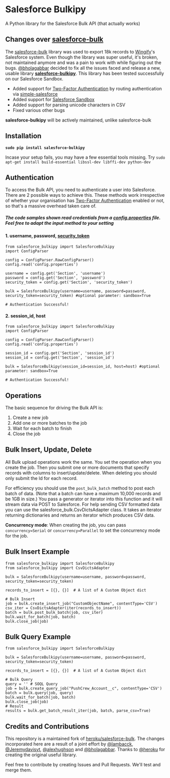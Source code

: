 # Salesforce Bulkipy

A Python library for the Salesforce Bulk API (that actually works)

## Changes over [salesforce-bulk](https://github.com/heroku/salesforce-bulk)

The [salesforce-bulk](https://github.com/heroku/salesforce-bulk) library was used to export 18k records to [Wingify](https://github.com/wingify)'s Salesforce system. Even though the library was super useful, it's broken, not maintained anymore and was a pain to work with while figuring out the bugs. [@bholagabbar](https://github.com/bholagabbar) decided to fix all the issues faced and release a new, usable library [**salesforce-bulkipy**](https://pypi.python.org/pypi/salesforce-bulkipy/1.0). This library has been tested successfully on our Salesforce Sandbox.

* Added support for [Two-Factor Authentication](https://developer.salesforce.com/docs/atlas.en-us.identityImplGuide.meta/identityImplGuide/security_require_two-factor_authentication.htm) by routing authentication via [simple-salesforce](https://github.com/simple-salesforce/simple-salesforce)
* Added support for [Salesforce Sandbox](https://test.salesforce.com)
* Added support for parsing unicode characters in CSV
* Fixed various other bugs

**salesforce-bulkipy** will be actively maintained, unlike salesforce-bulk

## Installation

**```sudo pip install salesforce-bulkipy```**

Incase your setup fails, you may have a few essential tools missing. Try
`sudo apt-get install build-essential libssl-dev libffi-dev python-dev`


## Authentication

To access the Bulk API, you need to authenticate a user into Salesforce. There are 2 possible ways to achieve this. These methods work irrespective of whether your organisation has [Two-Factor Authentication](https://developer.salesforce.com/docs/atlas.en-us.identityImplGuide.meta/identityImplGuide/security_require_two-factor_authentication.htm) enabled or not, so that's a massive overhead taken care of.

##### The code samples shown read credentials from a [config.properties](https://docs.python.org/2/library/configparser.html) file. Feel free to adapt the input method to your setting

#### 1. username, password, [security_token](https://success.salesforce.com/answers?id=90630000000glADAAY)
```
from salesforce_bulkipy import SalesforceBulkipy
import ConfigParser

config = ConfigParser.RawConfigParser()
config.read('config.properties')

username = config.get('Section', 'username')
password = config.get('Section', 'password')
security_token = config.get('Section', 'security_token')

bulk = SalesforceBulkipy(username=username, password=password, security_token=security_token) #optional parameter: sandbox=True

# Authentication Successful!
```

#### 2. session_id, host
```
from salesforce_bulkipy import SalesforceBulkipy
import ConfigParser

config = ConfigParser.RawConfigParser()
config.read('config.properties')

session_id = config.get('Section', 'session_id')
session_id = config.get('Section', 'session_id')

bulk = SalesforceBulkipy(session_id=session_id, host=host) #optional parameter: sandbox=True

# Authentication Successful!
```

## Operations

The basic sequence for driving the Bulk API is:

1. Create a new job
2. Add one or more batches to the job
3. Wait for each batch to finish
4. Close the job

## Bulk Insert, Update, Delete

All Bulk upload operations work the same. You set the operation when you create the
job. Then you submit one or more documents that specify records with columns to
insert/update/delete. When deleting you should only submit the Id for each record.

For efficiency you should use the `post_bulk_batch` method to post each batch of
data. (Note that a batch can have a maximum 10,000 records and be 1GB in size.)
You pass a generator or iterator into this function and it will stream data via
POST to Salesforce. For help sending CSV formatted data you can use the
salesforce_bulk.CsvDictsAdapter class. It takes an iterator returning dictionaries
and returns an iterator which produces CSV data.


**Concurrency mode**: When creating the job, you can pass `concurrency=Serial` or `concurrency=Parallel` to set the
concurrency mode for the job.


## Bulk Insert Example

```
from salesforce_bulkipy import SalesforceBulkipy
from salesforce_bulkipy import CsvDictsAdapter

bulk = SalesforceBulkipy(username=username, password=password, security_token=security_token)

records_to_insert = [{}, {}]  # A list of A Custom Object dict

# Bulk Insert
job = bulk.create_insert_job("CustomObjectName", contentType='CSV')
csv_iter = CsvDictsAdapter(iter(records_to_insert))
batch = bulk.post_bulk_batch(job, csv_iter)
bulk.wait_for_batch(job, batch)
bulk.close_job(job)
```


## Bulk Query Example

```
from salesforce_bulkipy import SalesforceBulkipy

bulk = SalesforceBulkipy(username=username, password=password, security_token=security_token)

records_to_insert = [{}, {}]  # A list of A Custom Object dict

# Bulk Query
query = '' # SOQL Query
job = bulk.create_query_job("PushCrew_Account__c", contentType='CSV')
batch = bulk.query(job, query)
bulk.wait_for_batch(job, batch)
bulk.close_job(job)
# Result
results = bulk.get_batch_result_iter(job, batch, parse_csv=True)
```

## Credits and Contributions

This repository is a maintained fork of [heroku/salesforce-bulk](https://github.com/heroku/salesforce-bulk). The changes incorporated here are a result of a joint effort by [@lambacck](https://github.com/lambacck), [@Jeremydavisvt](https://github.com/Jeremydavisvt), [@alexhughson](https://github.com/alexhughson) and [@bholagabbar](https://github.com/bholagabbar). Thanks to [@heroku](https://github.com/heroku) for creating the original useful library.

Feel free to contribute by creating Issues and Pull Requests. We'll test and merge them.